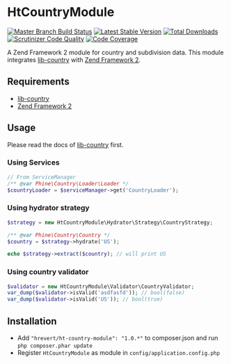 HtCountryModule
===============
[![Master Branch Build Status](https://travis-ci.org/hrevert/HtCountryModule.svg?branch=master)](http://travis-ci.org/hrevert/HtCountryModule)
[![Latest Stable Version](https://poser.pugx.org/hrevert/ht-country-module/v/stable.png)](https://packagist.org/packages/hrevert/ht-country-module)
[![Total Downloads](https://poser.pugx.org/hrevert/ht-country-module/downloads.png)](https://packagist.org/packages/hrevert/ht-country-module)
[![Scrutinizer Code Quality](https://scrutinizer-ci.com/g/hrevert/HtCountryModule/badges/quality-score.png?b=master)](https://scrutinizer-ci.com/g/hrevert/HtCountryModule/?branch=master)
[![Code Coverage](https://scrutinizer-ci.com/g/hrevert/HtCountryModule/badges/coverage.png?b=master)](https://scrutinizer-ci.com/g/hrevert/HtCountryModule/?branch=master)


A Zend Framework 2 module for country and subdivision data. This module integrates [lib-country](https://github.com/phine/lib-country) with [Zend Framework 2](https://github.com/zendframework/zf2).

## Requirements
* [lib-country](https://github.com/phine/lib-country)
* [Zend Framework 2](https://github.com/zendframework/zf2)

## Usage
Please read the docs of [lib-country](https://github.com/phine/lib-country) first.
### Using Services
```php
// From ServiceManager
/** @var Phine\Country\Loader\Loader */
$countryLoader = $serviceManager->get('CountryLoader');
```

### Using hydrator strategy
```php
$strategy = new HtCountryModule\Hydrator\Strategy\CountryStrategy;

/** @var Phine\Country\Country */
$country = $strategy->hydrate('US');

echo $strategy->extract($country); // will print US
```

### Using country validator
```php
$validator = new HtCountryModule\Validator\CountryValidator;
var_dump($validator->isValid('asdfasfd')); // bool(false)
var_dump($validator->isValid('US')); // bool(true)
```

## Installation
* Add `"hrevert/ht-country-module": "1.0.*"` to composer.json and run `php composer.phar update`
* Register `HtCountryModule` as module in `config/application.config.php`
